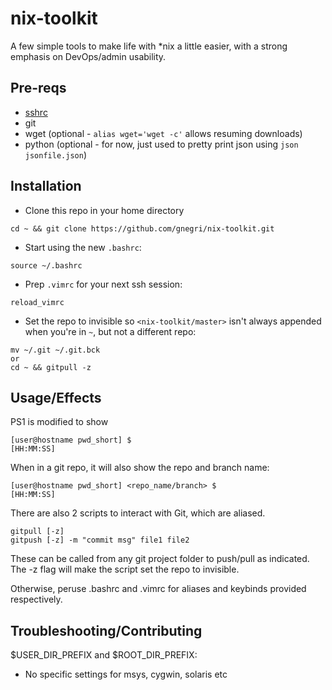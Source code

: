 # nix-toolkit
A few simple tools to make life with \*nix a little easier, with a strong emphasis on DevOps/admin usability.

## Pre-reqs ##
* [sshrc](https://github.com/Russell91/sshrc)
* git
* wget (optional - `alias wget='wget -c'` allows resuming downloads)
* python (optional - for now, just used to pretty print json using `json jsonfile.json`)

## Installation ##
* Clone this repo in your home directory
```
cd ~ && git clone https://github.com/gnegri/nix-toolkit.git
```
* Start using the new `.bashrc`:
```
source ~/.bashrc
```
* Prep `.vimrc` for your next ssh session:
```
reload_vimrc
```
* Set the repo to invisible so `<nix-toolkit/master>` isn't always appended when you're in `~`, but not a different repo:
```
mv ~/.git ~/.git.bck
or
cd ~ && gitpull -z
```

## Usage/Effects ##
PS1 is modified to show 
```
[user@hostname pwd_short] $                                       [HH:MM:SS]
```

When in a git repo, it will also show the repo and branch name:
```
[user@hostname pwd_short] <repo_name/branch> $                    [HH:MM:SS] 
```

There are also 2 scripts to interact with Git, which are aliased.
```
gitpull [-z]
gitpush [-z] -m "commit msg" file1 file2
```

These can be called from any git project folder to push/pull as indicated. The -z flag will make the script set the repo to invisible.

Otherwise, peruse .bashrc and .vimrc for aliases and keybinds provided respectively.

## Troubleshooting/Contributing ##
$USER_DIR_PREFIX and $ROOT_DIR_PREFIX:
* No specific settings for msys, cygwin, solaris etc
